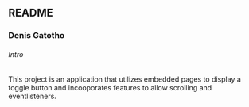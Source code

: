 <!--Headings -->

## README 

### Denis Gatotho

###### Intro

<!-- paragraphs -->

This project is an application that utilizes embedded pages to display a toggle button and incooporates features to allow scrolling and eventlisteners. 


